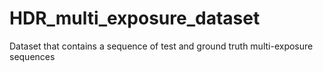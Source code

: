 # HDR_multi_exposure_dataset
Dataset that contains a sequence of test and ground truth multi-exposure sequences
